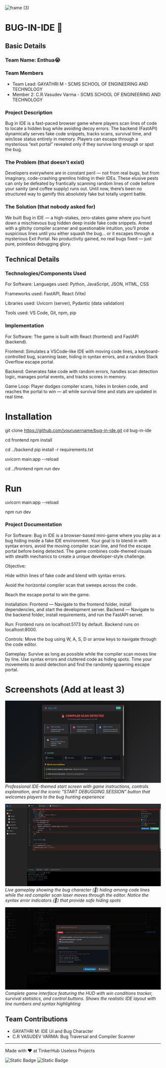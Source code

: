 <img width="3188" height="1202" alt="frame (3)" src="https://github.com/user-attachments/assets/517ad8e9-ad22-457d-9538-a9e62d137cd7" />


# BUG-IN-IDE 🎯


## Basic Details
### Team Name: Enthua😭


### Team Members
- Team Lead: GAYATHRI M - SCMS SCHOOL OF ENGINEERING AND TECHNOLOGY
- Member 2: C.R.Vasudev Varma - SCMS SCHOOL OF ENGINEERING AND TECHNOLOGY


### Project Description
Bug in IDE is a fast-paced browser game where players scan lines of code to locate a hidden bug while avoiding decoy errors.
The backend (FastAPI) dynamically serves fake code snippets, tracks scans, survival time, and win/lose status entirely in memory.
Players can escape through a mysterious “exit portal” revealed only if they survive long enough or spot the bug.


### The Problem (that doesn't exist)
Developers everywhere are in constant peril — not from real bugs, but from imaginary, code-crashing gremlins hiding in their IDEs.
These elusive pests can only be defeated by frantically scanning random lines of code before your sanity (and coffee supply) runs out.
Until now, there’s been no structured way to gamify this absolutely fake but totally urgent battle.
### The Solution (that nobody asked for)
We built Bug in IDE — a high-stakes, zero-stakes game where you hunt down a mischievous bug hidden deep inside fake code snippets.
Armed with a glitchy compiler scanner and questionable intuition, you’ll probe suspicious lines until you either squash the bug… or it escapes through a mysterious Exit Portal.
No productivity gained, no real bugs fixed — just pure, pointless debugging glory.


## Technical Details
### Technologies/Components Used
For Software:
Languages used: Python, JavaScript, JSON, HTML, CSS

Frameworks used: FastAPI, React (Vite)

Libraries used: Uvicorn (server), Pydantic (data validation)

Tools used: VS Code, Git, npm, pip

### Implementation
For Software:
The game is built with React (frontend) and FastAPI (backend).

Frontend: Simulates a VSCode-like IDE with moving code lines, a keyboard-controlled bug, scanning laser, hiding in syntax errors, and a random Stack Overflow escape portal.

Backend: Generates fake code with random errors, handles scan detection logic, manages portal events, and tracks scores in memory.

Game Loop: Player dodges compiler scans, hides in broken code, and reaches the portal to win — all while survival time and stats are updated in real time.


# Installation

git clone https://github.com/yourusername/bug-in-ide.git
cd bug-in-ide

cd frontend
npm install

cd ../backend
pip install -r requirements.txt

uvicorn main:app --reload

cd ../frontend
npm run dev


# Run

uvicorn main:app --reload

npm run dev

### Project Documentation
For Software:
Bug in IDE is a browser-based mini-game where you play as a bug hiding inside a fake IDE environment. Your goal is to blend in with syntax errors, avoid the moving compiler scan line, and find the escape portal before being detected. The game combines code-themed visuals with stealth mechanics to create a unique developer-style challenge.

Objective:

Hide within lines of fake code and blend with syntax errors.

Avoid the horizontal compiler scan that sweeps across the code.

Reach the escape portal to win the game.

Installation:
Frontend — Navigate to the frontend folder, install dependencies, and start the development server.
Backend — Navigate to the backend folder, install requirements, and run the FastAPI server.

Run:
Frontend runs on localhost:5173 by default. Backend runs on localhost:8000.

Controls:
Move the bug using W, A, S, D or arrow keys to navigate through the code editor.

Gameplay:
Survive as long as possible while the compiler scan moves line by line. Use syntax errors and cluttered code as hiding spots. Time your movements to avoid detection and find the randomly spawning escape portal.



# Screenshots (Add at least 3)
![Start Screen](images/Image1.jpg)
*Professional IDE-themed start screen with game instructions, controls explanation, and the iconic "START DEBUGGING SESSION" button that welcomes players to the bug hunting experience*

![Active Gameplay](images/Image2.jpg)
*Live gameplay showing the bug character (🐞) hiding among code lines while the red compiler scan laser moves through the editor. Notice the syntax error indicators (🚨) that provide safe hiding spots*

![Game Interface](images/Image3.jpg)
*Complete game interface featuring the HUD with win conditions tracker, survival statistics, and control buttons. Shows the realistic IDE layout with line numbers and syntax highlighting*


## Team Contributions
- GAYATHRI M: IDE UI and Bug Character
- C.R VASUDEV VARMA: Bug Traversal and Compiler Scanner

---
Made with ❤️ at TinkerHub Useless Projects 

![Static Badge](https://img.shields.io/badge/TinkerHub-24?color=%23000000&link=https%3A%2F%2Fwww.tinkerhub.org%2F)
![Static Badge](https://img.shields.io/badge/UselessProjects--25-25?link=https%3A%2F%2Fwww.tinkerhub.org%2Fevents%2FQ2Q1TQKX6Q%2FUseless%2520Projects)



